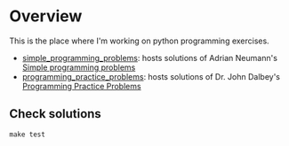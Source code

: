 # Overview

This is the place where I'm working on python programming exercises.


- [simple_programming_problems](./simple_programming_problems): hosts solutions of Adrian Neumann's [Simple programming problems](https://adriann.github.io/programming_problems.html)
- [programming_practice_problems](./programming_practice_problems): hosts solutions of Dr. John Dalbey's [Programming Practice Problems](http://users.csc.calpoly.edu/~jdalbey/103/Projects/ProgrammingPractice.html)


## Check solutions
```
make test
```
